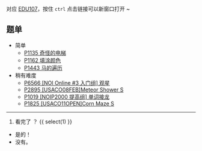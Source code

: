 对应 [EDU107](/p/EDU107)，按住 `ctrl` 点击链接可以新窗口打开 ~

## 题单

- 简单
  - [P1135 奇怪的电梯](https://www.luogu.com.cn/problem/P1135)
  - [P1162 填涂颜色](https://www.luogu.com.cn/problem/P1162)
  - [P1443 马的遍历](https://www.luogu.com.cn/problem/P1443)
- 稍有难度
  - [P6566 [NOI Online #3 入门组] 观星](https://www.luogu.com.cn/problem/P6566)
  - [P2895 [USACO08FEB]Meteor Shower S](https://www.luogu.com.cn/problem/P2895)
  - [P1019 [NOIP2000 提高组] 单词接龙](https://www.luogu.com.cn/problem/P1019)
  - [P1825 [USACO11OPEN]Corn Maze S](https://www.luogu.com.cn/problem/P1825)


------

1. 看完了 ？
{{ select(1) }}
- 是的！
- 没有。